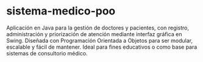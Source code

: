 # sistema-medico-poo
Aplicación en Java para la gestión de doctores y pacientes, con registro, administración y priorización de atención mediante interfaz gráfica en Swing. Diseñada con Programación Orientada a Objetos para ser modular, escalable y fácil de mantener. Ideal para fines educativos o como base para sistemas de consultorio médico.
